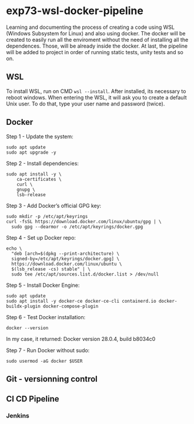 # exp73-wsl-docker-pipeline
Learning and documenting the process of creating a code using WSL (Windows Subsystem for Linux) and also using docker. The docker will be created to easily run all the enviroment without the need of installing all the dependences. Those, will be already inside the docker. At last, the pipeline will be added to project in order of running static tests, unity tests and so on.

## WSL

To install WSL, run on CMD ```wsl --install```. After installed, its necessary to reboot windows. When entering the WSL, it will ask you to create a default Unix user. To do that, type your user name and password (twice).

## Docker 
Step 1 - Update the system: 
```
sudo apt update
sudo apt upgrade -y
```

Step 2 - Install dependencies:
```
sudo apt install -y \
    ca-certificates \
    curl \
    gnupg \
    lsb-release
```

Step 3 - Add Docker’s official GPG key:
```
sudo mkdir -p /etc/apt/keyrings
curl -fsSL https://download.docker.com/linux/ubuntu/gpg | \
  sudo gpg --dearmor -o /etc/apt/keyrings/docker.gpg
```
Step 4 - Set up Docker repo:
```
echo \
  "deb [arch=$(dpkg --print-architecture) \
  signed-by=/etc/apt/keyrings/docker.gpg] \
  https://download.docker.com/linux/ubuntu \
  $(lsb_release -cs) stable" | \
  sudo tee /etc/apt/sources.list.d/docker.list > /dev/null

```
Step 5 - Install Docker Engine:
```
sudo apt update
sudo apt install -y docker-ce docker-ce-cli containerd.io docker-buildx-plugin docker-compose-plugin
```
Step 6 - Test Docker installation: 
```
docker --version
```
In my case, it returned: Docker version 28.0.4, build b8034c0

Step 7 - Run Docker without sudo:
```
sudo usermod -aG docker $USER
```

## Git - versionning control

## CI CD Pipeline

### Jenkins

